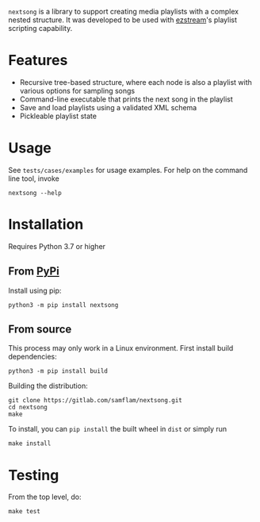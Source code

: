 `nextsong` is a library to support creating media playlists with a complex nested structure. It was developed to be used with [ezstream](https://icecast.org/ezstream/)'s playlist scripting capability.

# Features

- Recursive tree-based structure, where each node is also a playlist with various options for sampling songs
- Command-line executable that prints the next song in the playlist
- Save and load playlists using a validated XML schema
- Pickleable playlist state

# Usage

See `tests/cases/examples` for usage examples. For help on the command line tool, invoke

```
nextsong --help
```

# Installation

Requires Python 3.7 or higher

## From [PyPi](https://pypi.org/project/nextsong/)

Install using pip:

```
python3 -m pip install nextsong
```

## From source

This process may only work in a Linux environment. First install build dependencies:

```
python3 -m pip install build
```

Building the distribution:

```
git clone https://gitlab.com/samflam/nextsong.git
cd nextsong
make
```

To install, you can `pip install` the built wheel in `dist` or simply run

```
make install
```

# Testing

From the top level, do:

```
make test
```
